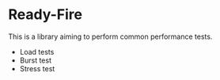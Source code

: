 # Ready-Fire

This is a library aiming to perform common performance tests.
- Load tests
- Burst test
- Stress test